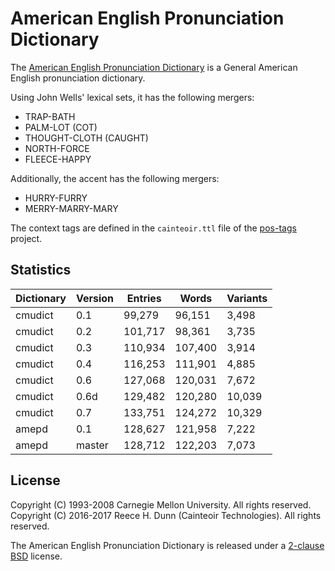 # American English Pronunciation Dictionary

The [American English Pronunciation Dictionary](cmudict) is a General American
English pronunciation dictionary.

Using John Wells' lexical sets, it has the following mergers:

 *  TRAP-BATH
 *  PALM-LOT (COT)
 *  THOUGHT-CLOTH (CAUGHT)
 *  NORTH-FORCE
 *  FLEECE-HAPPY

Additionally, the accent has the following mergers:

 *  HURRY-FURRY
 *  MERRY-MARRY-MARY

The context tags are defined in the `cainteoir.ttl` file of the
[pos-tags](https://github.com/rhdunn/pos-tags) project.

## Statistics

| Dictionary | Version | Entries | Words   | Variants |
|------------|---------|---------|---------|----------|
| cmudict    | 0.1     |  99,279 |  96,151 |    3,498 |
| cmudict    | 0.2     | 101,717 |  98,361 |    3,735 |
| cmudict    | 0.3     | 110,934 | 107,400 |    3,914 |
| cmudict    | 0.4     | 116,253 | 111,901 |    4,885 |
| cmudict    | 0.6     | 127,068 | 120,031 |    7,672 |
| cmudict    | 0.6d    | 129,482 | 120,280 |   10,039 |
| cmudict    | 0.7     | 133,751 | 124,272 |   10,329 |
| amepd      | 0.1     | 128,627 | 121,958 |    7,222 |
| amepd      | master  | 128,712 | 122,203 |    7,073 |

## License

Copyright (C) 1993-2008 Carnegie Mellon University. All rights reserved.  
Copyright (C) 2016-2017 Reece H. Dunn (Cainteoir Technologies). All rights reserved.

The American English Pronunciation Dictionary is released under a
[2-clause BSD](COPYING) license.
